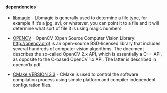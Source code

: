 #### dependencies
  * [libmagic](http://vivithemage.co.uk/blog/?p=105) 
        - Libmagic is generally used to determine a file type, for example if it’s a jpg, avi, or whatever, you can point it to a file and it will determine what sort of file it is using magic numbers.

  * [OPENCV](http://docs.opencv.org/2.4/doc/tutorials/introduction/linux_install/linux_install.html) 
        - OpenCV (Open Source Computer Vision Library: http://opencv.org) is an open-source BSD-licensed library that includes several hundreds of computer vision algorithms. The document describes the so-called OpenCV 2.x API, which is essentially a C++ API, as opposite to the C-based OpenCV 1.x API. The latter is described in opencv1x.pdf.
   
  * [CMake VERSION 3.3](https://cmake.org/install/) 
          - CMake is used to control the software compilation process using simple platform and compiler independent configuration files.
